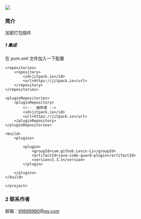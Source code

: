 
[![](https://jitpack.io/v/Levin-Li/java-code-guard-plugin.svg)](https://jitpack.io/#Levin-Li/java-code-guard-plugin)

### 简介 
   
   加密打包插件
 
##### 1 集成
   
   在 pom.xml 文件加入一下配置

    <repositories> 
        <repository>
            <id>jitpack.io</id>
            <url>https://jitpack.io</url>
        </repository> 
    </repositories>

    <pluginRepositories>
        <pluginRepository>
            <!--  插件库 -->
            <id>jitpack.io</id>
            <url>https://jitpack.io</url>
        </pluginRepository>
    </pluginRepositories>

    <build>
        <plugins>

            <plugin>
                <groupId>com.github.Levin-Li</groupId>
                <artifactId>java-code-guard-plugin</artifactId>
                <version>2.3.3</version>
            </plugin>
 
        </plugins>
    </build>
    
    </project>

 
### 2 联系作者

 邮箱：99668980@qq.com   
